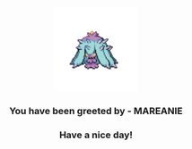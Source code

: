 <p align="center">
            <img src="https://raw.githubusercontent.com/PokeAPI/sprites/master/sprites/pokemon/747.png" width="150" height="150">
          </p>
          <h3 align="center">You have been greeted by - <b>MAREANIE</b></h3>
          <h3 align="center">Have a nice day!</h3>
